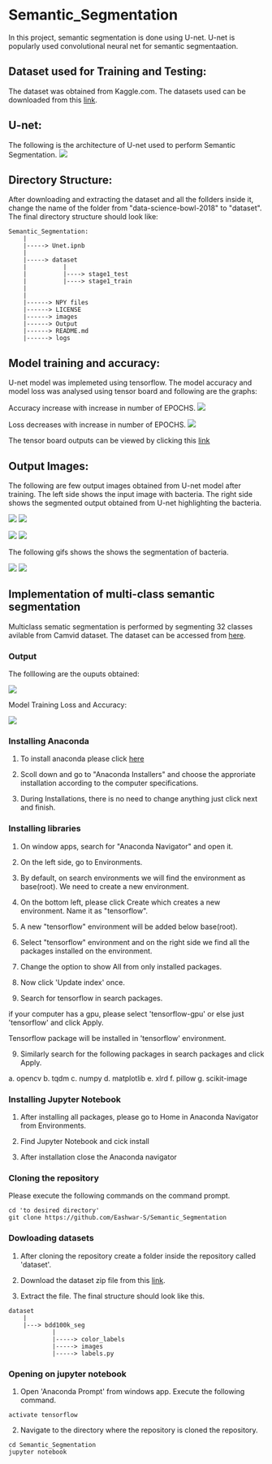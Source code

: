 # Semantic_Segmentation

In this project, semantic segmentation is done using U-net. U-net is popularly used convolutional neural net for semantic segmentaation.

## Dataset used for Training and Testing:
The dataset was obtained from Kaggle.com. The datasets used can be downloaded from this [link](https://www.kaggle.com/c/data-science-bowl-2018/data).

## U-net:
The following is the architecture of U-net used to perform Semantic Segmentation.
![](images/u-net.JPG)

## Directory Structure:
After downloading and extracting the dataset and all the follders inside it, change the name of the folder from "data-science-bowl-2018" to "dataset". The final directory structure should look like:
```
Semantic_Segmentation:
    |
    |-----> Unet.ipnb
    |
    |-----> dataset
    |          |
    |          |----> stage1_test
    |          |----> stage1_train
    |
    |
    |------> NPY files
    |------> LICENSE
    |------> images
    |------> Output
    |------> README.md
    |------> logs
```

## Model training and accuracy:
U-net model was implemeted using tensorflow. The model accuracy and model loss was analysed using tensor board and following are the graphs:

Accuracy increase with increase in number of EPOCHS.
![](images/epoch_accuracy.JPG)

Loss decreases with increase in number of EPOCHS.
![](images/epoch_loss.JPG)

The tensor board outputs can be viewed by clicking this [link](http://localhost:8099/#scalars&runSelectionState=eyJ0cmFpbiI6dHJ1ZSwidmFsaWRhdGlvbiI6dHJ1ZX0%3D)
## Output Images:
The following are few output images obtained from U-net model after training. The left side shows the input image with bacteria. The right side shows the segmented output obtained from U-net highlighting the bacteria.

![](Output/inputTestImages/input1.jpg)
![](Output/outputImages/output1.jpg)

![](Output/inputTestImages/input2.jpg)
![](Output/outputImages/output2.jpg)

The following gifs shows the shows the segmentation of bacteria.  

![](Output/gif/input.gif)
![](Output/gif/output.gif)

## Implementation of multi-class semantic segmentation
Multiclass sematic segmentation is performed by segmenting 32 classes avilable from Camvid dataset. The dataset can be accessed from [here](https://www.kaggle.com/jcoral02/camvid).

### Output
The folllowing are the ouputs obtained:

![](images/multiclassoutput.JPG)

Model Training Loss and Accuracy:

![](images/acc.JPG)


### Installing Anaconda
1. To install anaconda please click [here](https://www.anaconda.com/products/individual)

2. Scoll down and go to "Anaconda Installers" and choose the approriate installation according to the computer specifications.

3. During Installations, there is no need to change anything just click next and finish.

### Installing libraries

1. On window apps, search for "Anaconda Navigator" and open it.

2. On the left side, go to Environments.

3. By default, on search environments we will find the environment as base(root). We need to create a new environment.

3. On the bottom left, please click Create which creates a new environment. Name it as "tensorflow".

4. A new "tensorflow" environment will be added below base(root).

5. Select "tensorflow" environment and on the right side we find all the packages installed on the environment.

6. Change the option to show All from only installed packages.

7. Now click 'Update index' once.

8. Search for tensorflow in search packages.

if your computer has a gpu, please select 'tensorflow-gpu' or else just 'tensorflow' and click Apply.

Tensorflow package will be installed in 'tensorflow' environment.

9. Similarly search for the following packages in search packages and click Apply.

a. opencv
b. tqdm
c. numpy
d. matplotlib
e. xlrd
f. pillow
g. scikit-image

### Installing Jupyter Notebook

1. After installing all packages, please go to Home in Anaconda Navigator from Environments.

2. Find Jupyter Notebook and cick install

3. After installation close the Anaconda navigator

### Cloning the repository
Please execute the following commands on the command prompt.
```
cd 'to desired directory'
git clone https://github.com/Eashwar-S/Semantic_Segmentation

```
### Dowloading datasets

1. After cloning the repository create a folder inside the repository called 'dataset'.

2. Download the dataset zip file from this [link](https://drive.google.com/drive/folders/19RD0j9CyTw3lixXQlFpOmm-iFg1ruE8Y?usp=sharing).

3. Extract the file. The final structure should look like this.
```
dataset
    |
    |---> bdd100k_seg
            |
            |-----> color_labels
            |-----> images
            |-----> labels.py
```

### Opening on jupyter notebook
1. Open 'Anaconda Prompt' from windows app. Execute the following command.
```
activate tensorflow
```

2. Navigate to the directory where the repository is cloned the repository.
```
cd Semantic_Segmentation
jupyter notebook
```